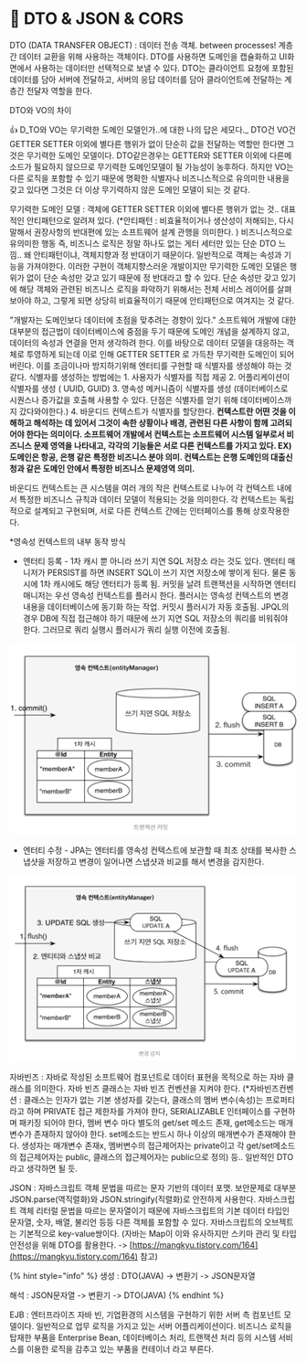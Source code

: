 # 🥑 DTO & JSON & CORS

DTO (DATA TRANSFER OBJECT) : 데이터 전송 객체. between processes! 계층 간 데이터 교환을 위해 사용하는 객체이다. DTO를 사용하면 도메인을 캡슐화하고 UI화면에서 사용하는 데이터만 선택적으로 보낼 수 있다. DTO는 클라이언트 요청에 포함된 데이터를 담아 서버에 전달하고, 서버의 응답 데이터를 담아 클라이언트에 전달하는 계층간 전달자 역할을 한다.

DTO와 VO의 차이&#x20;

:thumbsup: D_TO와 VO는 무기력한 도메인 모델인가..에 대한 나의 답은 세모다._  DTO건 VO건 GETTER SETTER 이외에 별다른 행위가 없이 단순히 값을 전달하는 역할만 한다면 그것은 무기력한 도메인 모델이다. DTO같은경우는  GETTER와 SETTER 이외에 다른메소드가  필요하지 않으므로 무기력한 도메인모델이 될 가능성이 농후하다.  하지만 VO는 다른 로직을 포함할 수 있기 때문에  명확한 식별자나  비즈니스적으로 유의미한 내용을 갖고 있다면 그것은 더 이상 무기력하지 않은 도메인 모델이 되는 것 같다.

무기력한 도메인 모델 : 객체에  GETTER SETTER 이외에 별다른 행위가 없는 것.. 대표적인 안티패턴으로 알려져 있다. (\*안티패턴 : 비효율적이거나 생산성이 저해되는, 다시 말해서 권장사항의 반대편에 있는 소프트웨어 설계 관행을 의미한다. ) 비즈니스적으로 유의미한 행동 즉, 비즈니스 로직은 정말 하나도 없는 게터 세터만 있는 단순 DTO 느낌.. 왜 안티패턴이냐, 객체지향과 정 반대이기 때문이다. 일반적으로 객체는 속성과 기능을 가져야한다. 이러한 구현이 객체지향스러운 개발이지만 무기력한 도메인 모델은 행위가 없이 단순 속성만 갖고 있기 때문에 정 반대라고 할 수 있다. 단순 속성만 갖고 있기에 해당 객체와 관련된 비즈니스 로직을 파악하기 위해서는 전체 서비스 레이어를 살펴보아야 하고, 그렇게 되면 상당히 비효율적이기 때문에 안티패턴으로 여겨지는 것 같다.

"개발자는 도메인보다 데이터에 초점을 맞추려는 경향이 있다." 소프트웨어 개발에 대한 대부분의 접근법이 데이터베이스에 중점을 두기 때문에 도메인 개념을 설계하지 않고, 데이터의 속성과 연결을 먼저 생각하려 한다. 이를 바탕으로 데이터 모델을 대응하는 객체로 투영하게 되는데 이로 인해 GETTER SETTER 로 가득찬 무기력한 도메인이 되어버린다. 이를 조금이나마 방지하기위해 엔터티를 구현할 때 식별자를 생성해야 하는 것 같다. 식별자를 생성하는 방법에는  1. 사용자가 식별자를 직접 제공 2. 어플리케이션이 식별자를 생성 ( UUID, GUID) 3. 영속성 메커니즘이 식별자를 생성 (데이터베이스로 시퀀스나 증가값을 호출해 사용할 수 있다. 단점은 식별자를 얻기 위해 데이터베이스까지 갔다와야한다.) 4. 바운디드 컨텍스트가 식별자를 할당한다. **컨텍스트란 어떤 것을 이해하고 해석하는 데 있어서 그것이 속한 상황이나 배경, 관련된 다른 사항이 함께 고려되어야 한다는 의미이다. 소프트웨어 개발에서 컨텍스트는 소프트웨어 시스템 일부로서 비즈니스 문제 영역을 나타내고, 각각의 기능들은 서로 다른 컨텍스트를 가지고 있다. EX) 도메인은 항공,  은행   같은 특정한 비즈니스 분야 의미. 컨텍스트는  은행 도메인의   대출신청과  같은  도메인 안에서 특정한 비즈니스 문제영역 의미.**&#x20;

바운디드 컨텍스트는 큰 시스템을 여러 개의 작은 컨텍스트로 나누어 각 컨텍스트 내에서 특정한 비즈니스 규칙과 데이터 모델이 적용되는 것을 의미한다. 각 컨텍스트는 독립적으로 설계되고 구현되며, 서로 다른 컨텍스트 간에는 인터페이스를 통해 상호작용한다.

\*영속성 컨텍스트의 내부 동작 방식

* 엔터티 등록 - 1차 캐시 뿐 아니라 쓰기 지연 SQL 저장소  라는 것도 있다. 엔터티 매니저가 PERSIST를 하면 INSERT SQL이 쓰기 지연 저장소에 쌓이게 된다. 물론 동시에 1차 캐시에도 해당 엔터티가 등록 됨. 커밋을 날려 트랜잭션을 시작하면 엔터티 매니저는 우선 영속성 컨텍스트를 플러시 한다. 플러시는 영속성 컨텍스트의 변경 내용을 데이터베이스에 동기화 하는 작업. 커밋시 플러시가 자동 호출됨. JPQL의 경우  DB에 직접 접근해야 하기 때문에 쓰기 지연  SQL 저장소의 쿼리를 비워줘야 한다. 그러므로  쿼리 실행시 플러시가 쿼리 실행 이전에 호출됨.

![](.gitbook/assets/image.png)

* 엔터티 수정 - JPA는 엔터티를 영속성 컨텍스트에 보관할 때 최초 상태를 복사한 스냅샷을 저장하고 변경이 일어나면 스냅샷과 비교를 해서 변경을 감지한다.

![](<.gitbook/assets/image (1).png>)

자바빈즈 : 자바로 작성된 소프트웨어 컴포넌트로 데이터 표현을 목적으로 하는 자바 클래스를 의미한다. 자바 빈즈 클래스는 자바 빈즈 컨벤션을 지켜야 한다. (\*자바빈즈컨벤션 : 클래스는 인자가 없는 기본 생성자를 갖는다, 클래스의 멤버 변수(속성)는 프로퍼티 라고 하며 PRIVATE 접근 제한자를 가져야 한다, SERIALIZABLE 인터페이스를 구현하며 패키징 되어야 한다, 멤버 변수 마다 별도의 get/set 메소드 존재, get메소드는 매개변수가 존재하지 않아야 한다. set메소드는 반드시 하나 이상의 매개변수가 존재해야 한다. 생성자는 매개변수 존재x, 멤버변수의 접근제어자는 private이고 각 get/set메소드의 접근제어자는 public, 클래스의 접근제어자는 public으로 정의) 등.. 일반적인 DTO라고 생각하면 될 듯.&#x20;

JSON : 자바스크립트 객체 문법을 따르는 문자 기반의 데이터 포맷. 보안문제로 대부분 JSON.parse(역직렬화)와 JSON.stringify(직렬화)로 안전하게 사용한다. 자바스크립트 객체 리터럴 문법을 따르는 문자열이기 때문에 자바스크립트의 기본 데이터 타입인 문자열, 숫자, 배열, 불리언 등등 다른 객체를 포함할 수 있다. 자바스크립트의 오브젝트는 기본적으로 key-value쌍이다. (자바는 Map이 이와 유사하지만 스키마 관리 및 타입 안전성을 위해 DTO를 활용한다. -> [https://mangkyu.tistory.com/164](https://mangkyu.tistory.com/164) 참고)&#x20;

{% hint style="info" %}
생성 : DTO(JAVA) -> 변환기 -> JSON문자열

해석 : JSON문자열 -> 변환기 -> DTO(JAVA)
{% endhint %}

EJB : 엔터프라이즈 자바 빈, 기업환경의 시스템을 구현하기 위한 서버 측 컴포넌트 모델이다. 일반적으로 업무 로직을 가지고 있는 서버 어플리케이션이다. 비즈니스 로직을 탑재한 부품을 Enterprise Bean, 데이터베이스 처리, 트랜잭션 처리 등의 시스템 서비스를 이용한 로직을 감추고 있는 부품을 컨테이너 라고 부른다.&#x20;
